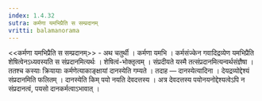 ```yaml
---
index: 1.4.32
sutra: कर्मणा यमभिप्रैति स सम्प्रदानम्
vritti: balamanorama
---
```


<<कर्मणा यमभिप्रैति स सम्प्रदानम्>> - अथ चतुर्थी । कर्मणा यमभि । कर्मसंज्केन गवादिद्रव्येण यमभिप्रैति शेषित्वेनऽध्यवस्यति स संप्रदानमित्यर्थः । शेषित्वं-भोक्तृत्वम् । संप्रदीयते यस्मै तत्संप्रदानमित्यन्वर्थसंज्ञैषा । ततश्च कस्याः क्रियायाः कर्मणेत्याकाङ्क्षायां दानस्येति गम्यते । तदाह — दानस्येत्यादिना । देयद्रव्योद्देश्यं संप्रदानमिति फलितम् । दानस्येति किम्  पयो नयति देवदत्तस्य । अत्र देवदत्तस्य पयोनयनोद्देश्यत्वेऽपि न संप्रदानत्वं, पयसो दानकर्मत्वाऽभावात् । 